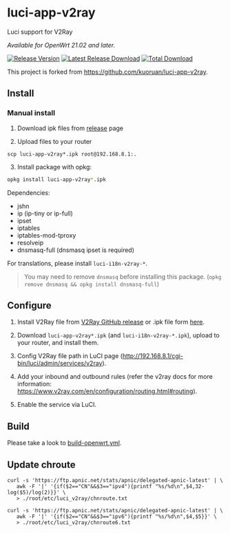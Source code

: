 # luci-app-v2ray

Luci support for V2Ray

*Available for OpenWrt 21.02 and later.*

[![Release Version](https://img.shields.io/github/release/rp-hello/luci-app-v2ray.svg)](https://github.com/rp-hello/luci-app-v2ray/releases/latest)
[![Latest Release Download](https://img.shields.io/github/downloads/rp-hello/luci-app-v2ray/latest/total.svg)](https://github.com/rp-hello/luci-app-v2ray/releases/latest)
[![Total Download](https://img.shields.io/github/downloads/rp-hello/luci-app-v2ray/total.svg)](https://github.com/rp-hello/luci-app-v2ray/releases)

This project is forked from <https://github.com/kuoruan/luci-app-v2ray>.

## Install

### Manual install

1. Download ipk files from [release](https://github.com/rp-hello/luci-app-v2ray/releases) page

2. Upload files to your router

```
scp luci-app-v2ray*.ipk root@192.168.8.1:.
```

3. Install package with opkg:

```sh
opkg install luci-app-v2ray*.ipk
```

Dependencies:

- jshn
- ip (ip-tiny or ip-full)
- ipset
- iptables
- iptables-mod-tproxy
- resolveip
- dnsmasq-full (dnsmasq ipset is required)

For translations, please install ```luci-i18n-v2ray-*```.

> You may need to remove ```dnsmasq``` before installing this package. (`opkg remove dnsmasq && opkg install dnsmasq-full`)

## Configure

1. Install V2Ray file from [V2Ray GitHub release](https://github.com/v2fly/v2ray-core/releases/latest) or .ipk file form [here](https://github.com/rp-hello/openwrt-v2ray/releases/latest).

2. Download `luci-app-v2ray*.ipk` (and `luci-i18n-v2ray-*.ipk`), upload to your router, and install them.

3. Config V2Ray file path in LuCI page (http://192.168.8.1/cgi-bin/luci/admin/services/v2ray).

4. Add your inbound and outbound rules (refer the v2ray docs for more information: https://www.v2ray.com/en/configuration/routing.html#routing).

5. Enable the service via LuCI.

## Build

Please take a look to [build-openwrt.yml](./.github/workflows/build-openwrt.yml).

## Update chroute

```shell
curl -s 'https://ftp.apnic.net/stats/apnic/delegated-apnic-latest' | \
   awk -F '|' '{if($2=="CN"&&$3=="ipv4"){printf "%s/%d\n",$4,32-log($5)/log(2)}}' \
   > ./root/etc/luci_v2ray/chnroute.txt

curl -s 'https://ftp.apnic.net/stats/apnic/delegated-apnic-latest' | \
   awk -F '|' '{if($2=="CN"&&$3=="ipv6"){printf "%s/%d\n",$4,$5}}' \
   > ./root/etc/luci_v2ray/chnroute6.txt
```

